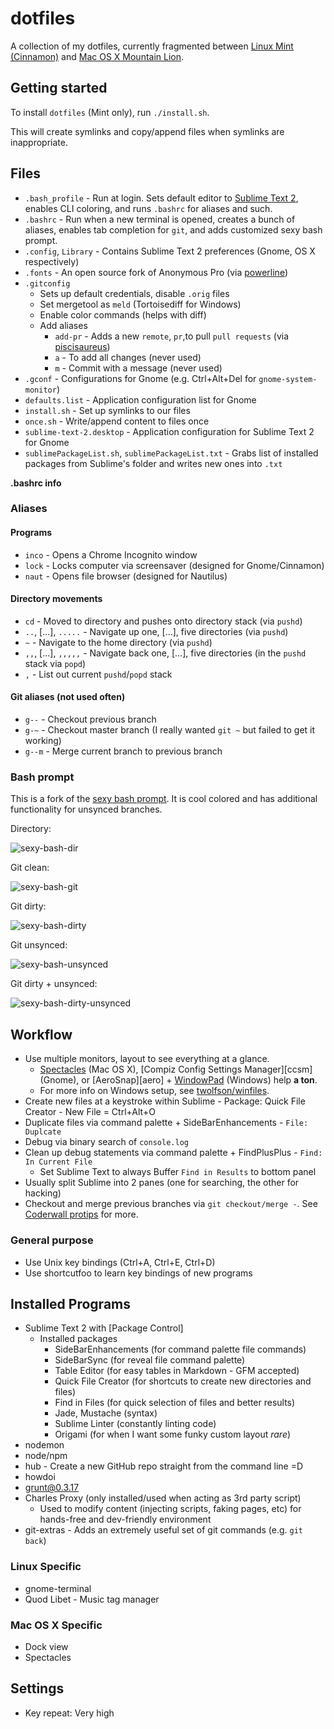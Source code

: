 dotfiles
========

A collection of my dotfiles, currently fragmented between [Linux Mint (Cinnamon)][mint] and [Mac OS X Mountain Lion][osx].

[mint]: http://www.linuxmint.com/
[osx]: http://www.apple.com/osx/

Getting started
---------------
To install `dotfiles` (Mint only), run `./install.sh`.

This will create symlinks and copy/append files when symlinks are inappropriate.

Files
-----

- `.bash_profile` - Run at login. Sets default editor to [Sublime Text 2][subl], enables CLI coloring, and runs `.bashrc` for aliases and such.
- `.bashrc` - Run when a new terminal is opened, creates a bunch of aliases, enables tab completion for `git`, and adds customized sexy bash prompt.
- `.config`, `Library` - Contains Sublime Text 2 preferences (Gnome, OS X respectively)
- `.fonts` - An open source fork of Anonymous Pro (via [powerline][powerline])
- `.gitconfig`
    - Sets up default credentials, disable `.orig` files
    - Set mergetool as `meld` (Tortoisediff for Windows)
    - Enable color commands (helps with diff)
    - Add aliases
        - `add-pr` - Adds a new `remote`, `pr`,to pull `pull requests` (via [piscisaureus][pr-gist])
        - `a` - To add all changes (never used)
        - `m` - Commit with a message (never used)
- `.gconf` - Configurations for Gnome (e.g. Ctrl+Alt+Del for `gnome-system-monitor`)
- `defaults.list` - Application configuration list for Gnome
- `install.sh` - Set up symlinks to our files
- `once.sh` - Write/append content to files once
- `sublime-text-2.desktop` - Application configuration for Sublime Text 2 for Gnome
- `sublimePackageList.sh`, `sublimePackageList.txt` - Grabs list of installed packages from Sublime's folder and writes new ones into `.txt`

[subl]: http://www.sublimetext.com/2
[powerline]: https://github.com/milkbikis/powerline-shell
[pr-gist]: https://gist.github.com/piscisaureus/3342247

**.bashrc info**

### Aliases
#### Programs

- `inco` - Opens a Chrome Incognito window
- `lock` - Locks computer via screensaver (designed for Gnome/Cinnamon)
- `naut` - Opens file browser (designed for Nautilus)

#### Directory movements

- `cd` - Moved to directory and pushes onto directory stack (via `pushd`)
- `..`, [...], `.....` - Navigate up one, [...], five directories (via `pushd`)
- `~` - Navigate to the home directory (via `pushd`)
- `,,`, [...], `,,,,,` - Navigate back one, [...], five directories (in the `pushd` stack via `popd`)
- `,` - List out current `pushd`/`popd` stack

#### Git aliases (not used often)

- `g--` - Checkout previous branch
- `g-~` - Checkout master branch (I really wanted `git ~` but failed to get it working)
- `g--m` - Merge current branch to previous branch

### Bash prompt
This is a fork of the [sexy bash prompt][sexy-bash-prompt]. It is cool colored and has additional functionality for unsynced branches.

[sexy-bash-prompt]: https://gist.github.com/306785/8af2bfe0cce960d0286bf31379d89c69e760b94d

Directory:

![sexy-bash-dir](https://f.cloud.github.com/assets/902488/257895/507260e0-8c7c-11e2-88b2-25e664804341.png)

Git clean:

![sexy-bash-git](https://f.cloud.github.com/assets/902488/257931/fbc83b12-8c7d-11e2-8f99-e31b34611179.png)

Git dirty:

![sexy-bash-dirty](https://f.cloud.github.com/assets/902488/257932/00e49898-8c7e-11e2-91a1-507ff4634c19.png)

Git unsynced:

![sexy-bash-unsynced](https://f.cloud.github.com/assets/902488/257933/0393ab1a-8c7e-11e2-9e78-4f21891809bf.png)

Git dirty + unsynced:

![sexy-bash-dirty-unsynced](https://f.cloud.github.com/assets/902488/257934/0596d284-8c7e-11e2-92a4-8957085172d9.png)


Workflow
--------

- Use multiple monitors, layout to see everything at a glance.
    - [Spectacles][spectacles] (Mac OS X), [Compiz Config Settings Manager][ccsm] (Gnome), or [AeroSnap][aero] + [WindowPad][windowpad] (Windows) help **a ton**.
    - For more info on Windows setup, see [twolfson/winfiles][winfiles].
- Create new files at a keystroke within Sublime - Package: Quick File Creator - New File = Ctrl+Alt+O
- Duplicate files via command palette + SideBarEnhancements - `File: Duplcate`
- Debug via binary search of `console.log`
- Clean up debug statements via command palette + FindPlusPlus - `Find: In Current File`
    - Set Sublime Text to always Buffer `Find in Results` to bottom panel
- Usually split Sublime into 2 panes (one for searching, the other for hacking)
- Checkout and merge previous branches via `git checkout/merge -`. See [Coderwall protips][coderwall-protips] for more.

[spectacles]: http://spectacleapp.com/
[cssm]: http://wiki.compiz.org/CCSM
[aerosnap]: http://windows.microsoft.com/en-us/windows7/arrange-windows-side-by-side-on-the-desktop-using-snap
[windowpad]: http://www.autohotkey.com/board/topic/19990-windowpad-window-moving-tool/
[winfiles]: https://github.com/twolfson/winfiles
[coderwall-protips]: https://coderwall.com/p/u/twolfson

### General purpose

- Use Unix key bindings (Ctrl+A, Ctrl+E, Ctrl+D)
- Use shortcutfoo to learn key bindings of new programs

Installed Programs
------------------

- Sublime Text 2 with [Package Control]
    - Installed packages
      - SideBarEnhancements (for command palette file commands)
      - SideBarSync (for reveal file command palette)
      - Table Editor (for easy tables in Markdown - GFM accepted)
      - Quick File Creator (for shortcuts to create new directories and files)
      - Find in Files (for quick selection of files and better results)
      - Jade, Mustache (syntax)
      - Sublime Linter (constantly linting code)
      - Origami (for when I want some funky custom layout *rare*)
- nodemon
- node/npm
- hub - Create a new GitHub repo straight from the command line =D
- howdoi
- grunt@0.3.17
- Charles Proxy (only installed/used when acting as 3rd party script)
    - Used to modify content (injecting scripts, faking pages, etc) for hands-free and dev-friendly environment
- git-extras - Adds an extremely useful set of git commands (e.g. `git back`)

### Linux Specific

- gnome-terminal
- Quod Libet - Music tag manager

### Mac OS X Specific

- Dock view
- Spectacles

Settings
--------

- Key repeat: Very high
